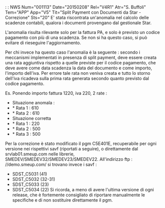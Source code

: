  :  : NWS Num="001113" Date="20150208" Rel="V4R1" Atr="S. Buffoli" Tem="APP" App="V5" Tit="Split Payment con Documenti da Star - Correzione" Sts="20"
E' stata riscontrata un'anomalia nel calcolo delle scadenze contabili, qualora i documenti provengano dal gestionale Star.

L'anomalia risulta rilevante solo per la fattura PA, e solo è previsto un codice pagamento con più
di una scadenza. Se non si ha questo caso, si può evitare di rieseguire l'aggiornamento.

Per chi invece ha questo caso l'anomalia è la seguente :  secondo i meccanismi implementati in presenza di split payment, deve essere creata una rata aggiuntiva rispetto a quelle previste per il codice pagamento, che deve avere come data scadenza la data del documento e come importo, l'importo dell'iva. Per errore tale rata non veniva creata e tutto lo storno dell'iva ricadeva sulla prima rata generata secondo quanto previsto dal codice pagamento.

Es. Ponendo importo fattura 1220, iva 220, 2 rate : 
-  Situazione anomala : 
- \* Rata 1 :  610
- \* Rata 2 :  610
-  Situazione corretta
- \* Rata 1 :  220
- \* Rata 2 :  500
- \* Rata 3 :  500

Per la correzione è stato modificato il pgm C5E401E, recuperabile per ogni versione nei rispettivi
savf (riportati a seguire), o direttamente dal srvlab01.smeup.com nelle librerie, SMEDEV/SMEDEV32/SMEDEV23/SMEDEV22.
All'indirizzo ftp : //demo.smeup.com/ si trovano invece i savf : 
-  SDST_C5031 (41)
-  SDST_C5032 (32-31)
-  SDST_C5033 (23)
-  SDST_C5034 (22)
Si ricorda, a meno di avere l'ultima versione di ogni release, che è fortemente consigliato di riportare manualmente le specifiche e di non sostituire direttamente il pgm.

